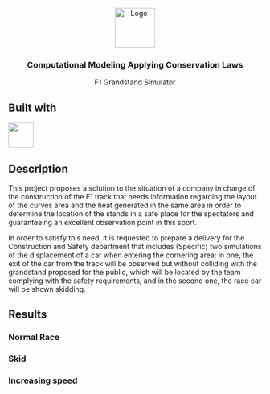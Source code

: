 <div id="top"></div>

<br />

<div align="center">
  <a href="https://github.com/sayuri-gui/F1-grandstand-simulator.git">
    <img src="https://upload.wikimedia.org/wikipedia/commons/4/47/Logo_del_ITESM.svg" alt="Logo" width="80" height="80">
  </a>
<h3 align="center">Computational Modeling Applying Conservation Laws</h3>
<p align="center"> F1 Grandstand Simulator

</div>

## Built with
<div>
<img width="50px" height="50px" src="https://skillicons.dev/icons?i=matlab"/>
</div>

## Description

This project proposes a solution to the situation of a company in charge of the construction of the F1 track that needs information regarding the layout of the curves area and the heat generated in the same area in order to determine the location of the stands in a safe place for the spectators and guaranteeing an excellent observation point in this sport.

In order to satisfy this need, it is requested to prepare a delivery for the Construction and Safety department that includes (Specific) two simulations of the displacement of a car when entering the cornering area: in one, the exit of the car from the track will be observed but without colliding with the grandstand proposed for the public, which will be located by the team complying with the safety requirements, and in the second one, the race car will be shown skidding.

## Results
### Normal Race

### Skid

### Increasing speed
